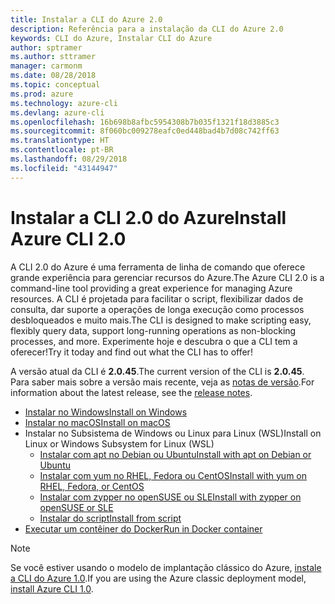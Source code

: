 ```yaml
---
title: Instalar a CLI do Azure 2.0
description: Referência para a instalação da CLI do Azure 2.0
keywords: CLI do Azure, Instalar CLI do Azure
author: sptramer
ms.author: sttramer
manager: carmonm
ms.date: 08/28/2018
ms.topic: conceptual
ms.prod: azure
ms.technology: azure-cli
ms.devlang: azure-cli
ms.openlocfilehash: 16b698b8afbc5954308b7b035f1321f18d3885c3
ms.sourcegitcommit: 8f060bc009278eafc0ed448bad4b7d08c742ff63
ms.translationtype: HT
ms.contentlocale: pt-BR
ms.lasthandoff: 08/29/2018
ms.locfileid: "43144947"
---
```

# <a name="install-azure-cli-20"></a><span data-ttu-id="93666-104">Instalar a CLI 2.0 do Azure</span><span class="sxs-lookup"><span data-stu-id="93666-104">Install Azure CLI 2.0</span></span>

<span data-ttu-id="93666-105">A CLI 2.0 do Azure é uma ferramenta de linha de comando que oferece grande experiência para gerenciar recursos do Azure.</span><span class="sxs-lookup"><span data-stu-id="93666-105">The Azure CLI 2.0 is a command-line tool providing a great experience for managing Azure resources.</span></span> <span data-ttu-id="93666-106">A CLI é projetada para facilitar o script, flexibilizar dados de consulta, dar suporte a operações de longa execução como processos desbloqueados e muito mais.</span><span class="sxs-lookup"><span data-stu-id="93666-106">The CLI is designed to make scripting easy, flexibly query data, support long-running operations as non-blocking processes, and more.</span></span> <span data-ttu-id="93666-107">Experimente hoje e descubra o que a CLI tem a oferecer!</span><span class="sxs-lookup"><span data-stu-id="93666-107">Try it today and find out what the CLI has to offer!</span></span>

<span data-ttu-id="93666-108">A versão atual da CLI é __2.0.45__.</span><span class="sxs-lookup"><span data-stu-id="93666-108">The current version of the CLI is __2.0.45__.</span></span> <span data-ttu-id="93666-109">Para saber mais sobre a versão mais recente, veja as [notas de versão](release-notes-azure-cli.md).</span><span class="sxs-lookup"><span data-stu-id="93666-109">For information about the latest release, see the [release notes](release-notes-azure-cli.md).</span></span>

* [<span data-ttu-id="93666-110">Instalar no Windows</span><span class="sxs-lookup"><span data-stu-id="93666-110">Install on Windows</span></span>](install-azure-cli-windows.md)
* [<span data-ttu-id="93666-111">Instalar no macOS</span><span class="sxs-lookup"><span data-stu-id="93666-111">Install on macOS</span></span>](install-azure-cli-macos.md)
* <span data-ttu-id="93666-112">Instalar no Subsistema de Windows ou Linux para Linux (WSL)</span><span class="sxs-lookup"><span data-stu-id="93666-112">Install on Linux or Windows Subsystem for Linux (WSL)</span></span>
  * [<span data-ttu-id="93666-113">Instalar com apt no Debian ou Ubuntu</span><span class="sxs-lookup"><span data-stu-id="93666-113">Install with apt on Debian or Ubuntu</span></span>](install-azure-cli-apt.md)
  * [<span data-ttu-id="93666-114">Instalar com yum no RHEL, Fedora ou CentOS</span><span class="sxs-lookup"><span data-stu-id="93666-114">Install with yum on RHEL, Fedora, or CentOS</span></span>](install-azure-cli-yum.md)
  * [<span data-ttu-id="93666-115">Instalar com zypper no openSUSE ou SLE</span><span class="sxs-lookup"><span data-stu-id="93666-115">Install with zypper on openSUSE or SLE</span></span>](install-azure-cli-zypper.md)
  * [<span data-ttu-id="93666-116">Instalar do script</span><span class="sxs-lookup"><span data-stu-id="93666-116">Install from script</span></span>](install-azure-cli-linux.md)
* [<span data-ttu-id="93666-117">Executar um contêiner do Docker</span><span class="sxs-lookup"><span data-stu-id="93666-117">Run in Docker container</span></span>](run-azure-cli-docker.md)

> [!NOTE]
> <span data-ttu-id="93666-118">Se você estiver usando o modelo de implantação clássico do Azure, [instale a CLI do Azure 1.0](install-cli-version-1.0.md).</span><span class="sxs-lookup"><span data-stu-id="93666-118">If you are using the Azure classic deployment model, [install Azure CLI 1.0](install-cli-version-1.0.md).</span></span>
